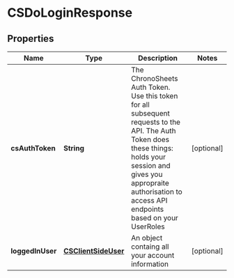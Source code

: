 
# CSDoLoginResponse

## Properties
Name | Type | Description | Notes
------------ | ------------- | ------------- | -------------
**csAuthToken** | **String** | The ChronoSheets Auth Token.  Use this token for all subsequent requests to the API.  The Auth Token does these things: holds your session and gives you appropraite authorisation to access API endpoints based on your UserRoles |  [optional]
**loggedInUser** | [**CSClientSideUser**](CSClientSideUser.md) | An object containg all your account information |  [optional]




